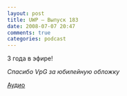 ```yaml
---
layout: post
title: UWP – Выпуск 183
date: 2008-07-07 20:47
comments: true
categories: podcast
---
```

3 года в эфире!

_Спасибо VpG за юбилейную обложку_

[Аудио](https://podcast.umputun.com/media/ump_podcast183.mp3)
<audio src="https://podcast.umputun.com/media/ump_podcast183.mp3" preload="none">
